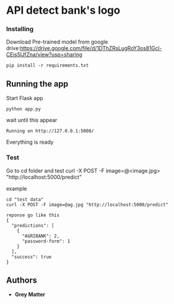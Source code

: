 # API detect bank's logo

### Installing

Download Pre-trained model from google drive:https://drive.google.com/file/d/1DThZRsLugRoY3os81Gcl-CEjs5lJfZna/view?usp=sharing

```
pip install -r requirements.txt
```

## Running the app
Start Flask app
```
python app.py
```
wait until this appear 
```
Running on http://127.0.0.1:5000/
```
Everything is ready

### Test

Go to cd folder and test
curl -X POST -F image=@<image.jpg> "http://localhost:5000/predict"

example
```
cd "test data"
curl -X POST -F image=@ag.jpg "http://localhost:5000/predict"

reponse go like this
{
  "predictions": [
    {
      "AGRIBANK": 2,
      "password-form": 1
    }
  ],
  "success": true
}
```
## Authors

* **Grey Matter** 